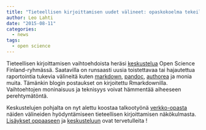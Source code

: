 ```yaml
---
title: "Tieteellisen kirjoittamisen uudet välineet: opaskokoelma tekeillä"
author: Leo Lahti
date: "2015-08-11"
categories:
  - news
tags:
  - open science
---
```


Tieteellisen kirjoittamisen vaihtoehdoista heräsi [keskustelua](https://www.facebook.com/groups/open.science.fi/permalink/639448819503656/) Open Science Finland-ryhmässä. Saatavilla on runsaasti uusia toistettavaa tai hajautettua raportointia tukevia välineitä kuten [markdown](https://en.wikipedia.org/wiki/Markdown), [pandoc](http://pandoc.org), [authorea](https://www.authorea.com/) ja monia muita. Tämänkin blogin postaukset on kirjoitettu Rmarkdownilla. Vaihtoehtojen moninaisuus ja teknisyys voivat hämmentää aiheeseen perehtymätöntä.

Keskustelujen pohjalta on nyt alettu koostaa talkootyönä [verkko-opasta](https://gitkrax.github.io/md-tiede-fi/) näiden välineiden hyödyntämiseen tieteellisen kirjoittamisen näkökulmasta. [Lisäykset oppaaseen](https://gitkrax.github.io/md-tiede-fi/) ja [keskusteluun](https://www.facebook.com/groups/open.science.fi/permalink/639448819503656/) ovat tervetulleita !

